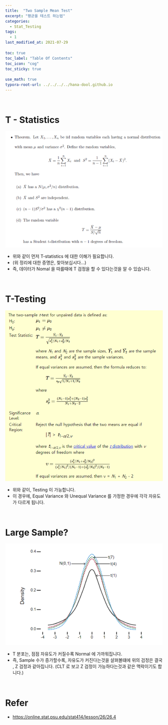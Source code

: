 ```yaml
---
title:  "Two Sample Mean Test"
excerpt: "평균을 테스트 하는법"
categories:
  - Stat_Testing
tags:
  - 1
last_modified_at: 2021-07-29

toc: true
toc_label: "Table Of Contents"
toc_icon: "cog"
toc_sticky: true

use_math: true
typora-root-url: ../../../../hana-dool.github.io
---
```


<br>

# T - Statistics

![png](/assets/images/Stat/24_1.png)

- 위와 같이 먼저 T-statistics 에 대한 이해가 필요합니다. 
- (위 정리에 대한 증명은, 찾아보십시다...)
- 즉, 데이터가 Nomal 을 따를때에 T 검정을 할 수 있다는것을 알 수 있습니다.

<br>

# T-Testing

![png](/assets/images/Stat/24_2.png)

- 위와 같이, Testing 이 가능합니다.
- 이 경우에, Equal Variance 와 Unequal Variance 를 가정한 경우에 각각 자유도가 다르게 됩니다. 

<br>

# Large Sample?

![png](/assets/images/Stat/24_3.png)

- T 분포는, 점점 자유도가 커질수록 Normal 에 가까워집니다.
- 즉, Sample 수가 증가할수록, 자유도가 커진다는것을 살펴볼떄에 위의 검정은 결국 , Z 검정과 같아집니다. (CLT 로 보고 Z 검정이 가능하다는것과 같은 맥락이기도 합니다.)

<br>

# Refer

- <https://online.stat.psu.edu/stat414/lesson/26/26.4>

